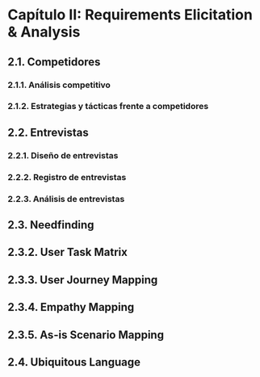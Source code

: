 # Capítulo II: Requirements Elicitation & Analysis
## 2.1. Competidores

### 2.1.1. Análisis competitivo

### 2.1.2. Estrategias y tácticas frente a competidores

## 2.2. Entrevistas

### 2.2.1. Diseño de entrevistas

### 2.2.2. Registro de entrevistas

### 2.2.3. Análisis de entrevistas

## 2.3. Needfinding

## 2.3.2. User Task Matrix

## 2.3.3. User Journey Mapping

## 2.3.4. Empathy Mapping

## 2.3.5. As-is Scenario Mapping

## 2.4. Ubiquitous Language

